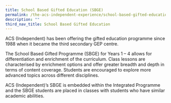 ```yaml
---
title: School Based Gifted Education (SBGE)
permalink: /the-acs-independent-experience/school-based-gifted-education-sbge/
description: ""
third_nav_title: School Based Gifted Education
---
```

ACS (Independent) has been offering the gifted education programme since 1988 when it became the third secondary GEP centre.

The School Based Gifted Programme (SBGE) for Years 1 – 4 allows for differentiation and enrichment of the curriculum. Class lessons are characterised by enrichment options and offer greater breadth and depth in terms of content coverage. Students are encouraged to explore more advanced topics across different disciplines.

ACS (Independent)’s SBGE is embedded within the Integrated Programme and the SBGE students are placed in classes with students who have similar academic abilities.